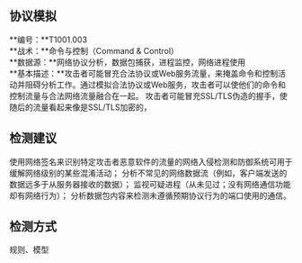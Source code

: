 ## 协议模拟  
**编号：**T1001.003  
**战术：**命令与控制（Command & Control）  
**数据源：**网络协议分析，数据包捕获，进程监控，网络进程使用  
**基本描述：**攻击者可能冒充合法协议或Web服务流量，来掩盖命令和控制活动并阻碍分析工作。通过模拟合法协议或Web服务，攻击者可以使他们的命令和控制流量与合法网络流量融合在一起。
攻击者可能冒充SSL/TLS伪造的握手，使随后的流量看起来像是SSL/TLS加密的，  
## 检测建议  
使用网络签名来识别特定攻击者恶意软件的流量的网络入侵检测和防御系统可用于缓解网络级别的某些混淆活动；
分析不常见的网络数据流（例如，客户端发送的数据远多于从服务器接收的数据）；
监视可疑进程（从未见过；没有网络通信功能却有网络行为）；
分析数据包内容来检测未遵循预期协议行为的端口使用的通信。  
## 检测方式  
规则、模型